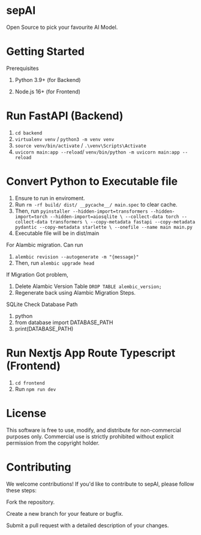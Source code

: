 # sepAI
Open Source to pick your favourite AI Model.


# Getting Started
Prerequisites
1. Python 3.9+ (for Backend)

2. Node.js 16+ (for Frontend)

# Run FastAPI (Backend)
1. `cd backend`
2. `virtualenv venv` / `python3 -m venv venv`
3. `source venv/bin/activate` / `.\venv\Scripts\Activate`
4.  `uvicorn main:app --reload`/ `venv/bin/python -m uvicorn main:app --reload`

# Convert Python to Executable file
1. Ensure to run in enviroment.
2. Run `rm -rf build/ dist/ __pycache__/ main.spec` to clear cache.
3. Then, run `pyinstaller --hidden-import=transformers --hidden-import=torch --hidden-import=aiosqlite \
  --collect-data torch --collect-data transformers \
  --copy-metadata fastapi --copy-metadata pydantic --copy-metadata starlette \
  --onefile --name main main.py`
4. Executable file will be in dist/main

For Alambic migration. Can run
1. `alembic revision --autogenerate -m "{message}"`
2. Then, run `alembic upgrade head`

If Migration Got problem,
1. Delete Alambic  Version Table `DROP TABLE alembic_version;`
2. Regenerate back using Alambic Migration Steps.

SQLite
Check Database Path
1. python
2. from database import DATABASE_PATH
3. print(DATABASE_PATH)



# Run Nextjs App Route Typescript (Frontend)
1. `cd frontend`
2. Run `npm run dev`



# License
This software is free to use, modify, and distribute for non-commercial purposes only.
Commercial use is strictly prohibited without explicit permission from the copyright holder.

# Contributing
We welcome contributions! If you'd like to contribute to sepAI, please follow these steps:

Fork the repository.

Create a new branch for your feature or bugfix.

Submit a pull request with a detailed description of your changes.
